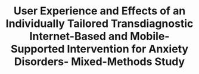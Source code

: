 --- 
abstract: '' 
authors: 
 - Kweisel
 -  zarski
 -  T Berger
 -  T Krieger
 -  CT Moser
 -  MP Schaub
 -  ...
doi: '10.2196/16450' 
featured: false 
publication: '*Journal of Medical Internet Research*, NA' 
publication_short: '' 
publishDate: '2020-01-01' 
title: 'User Experience and Effects of an Individually Tailored Transdiagnostic Internet-Based and Mobile-Supported Intervention for Anxiety Disorders- Mixed-Methods Study' 
url_code: '' 
url_dataset: '' 
url_pdf: '' 
url_poster: '' 
url_project: '' 
url_slides: '' 
url_source: '' 
url_video: '' 
---